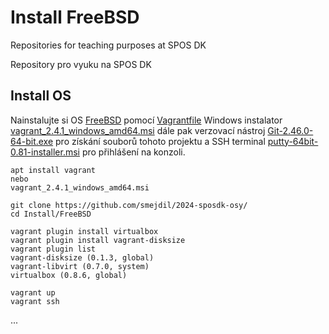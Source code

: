 # Install FreeBSD
Repositories for teaching purposes at SPOS DK

Repository pro vyuku na SPOS DK

## Install OS

Nainstalujte si OS [FreeBSD](https://www.freebsd.org/releases/14.1R/announce/)
pomocí [Vagrantfile](https://app.vagrantup.com/freebsd/boxes/FreeBSD-14.1-RELEASE)
Windows instalator [vagrant_2.4.1_windows_amd64.msi](https://releases.hashicorp.com/vagrant/2.4.1/vagrant_2.4.1_windows_amd64.msi)
dále pak verzovací nástroj [Git-2.46.0-64-bit.exe](https://github.com/git-for-windows/git/releases/download/v2.46.0.windows.1/Git-2.46.0-64-bit.exe)
pro získání souborů tohoto projektu a SSH terminal [putty-64bit-0.81-installer.msi](https://the.earth.li/~sgtatham/putty/latest/w64/putty-64bit-0.81-installer.msi)
pro přihlášení na konzoli.

```console
apt install vagrant
nebo
vagrant_2.4.1_windows_amd64.msi

git clone https://github.com/smejdil/2024-sposdk-osy/
cd Install/FreeBSD

vagrant plugin install virtualbox
vagrant plugin install vagrant-disksize
vagrant plugin list
vagrant-disksize (0.1.3, global)
vagrant-libvirt (0.7.0, system)
virtualbox (0.8.6, global)

vagrant up
vagrant ssh
```

...